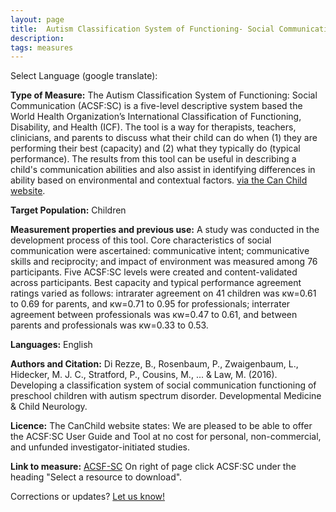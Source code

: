 ```yaml
---
layout: page
title:  Autism Classification System of Functioning- Social Communication (ACSF:SC)
description:
tags: measures
---
```


Select Language (google translate):  

<div id="google_translate_element"></div><script type="text/javascript">
function googleTranslateElementInit() {
  new google.translate.TranslateElement({pageLanguage: 'en', layout: google.translate.TranslateElement.InlineLayout.SIMPLE, gaTrack: true, gaId: 'UA-64320648-1'}, 'google_translate_element');
}
</script><script type="text/javascript" src="//translate.google.com/translate_a/element.js?cb=googleTranslateElementInit"></script>   

**Type of Measure:** The Autism Classification System of Functioning: Social Communication (ACSF:SC) is a five-level descriptive system based the World Health Organization’s International Classification of Functioning, Disability, and Health (ICF). The tool is a way for therapists, teachers, clinicians, and parents to discuss what their child can do when (1) they are performing their best (capacity) and (2) what they typically do (typical performance). The results from this tool can be useful in describing a child's communication abilities and also assist in identifying differences in ability based on environmental and contextual factors. [via the Can Child website](https://canchild.ca/en/resources/254-autism-classification-system-of-functioning-social-communication-acsf-sc).

**Target Population:** Children

**Measurement properties and previous use:** A study was conducted in the development process of this tool. Core characteristics of social communication were ascertained: communicative intent; communicative skills and reciprocity; and impact of environment was measured among 76 participants. Five ACSF:SC levels were created and content-validated across participants. Best capacity and typical performance agreement ratings varied as follows: intrarater agreement on 41 children was кw=0.61 to 0.69 for parents, and кw=0.71 to 0.95 for professionals; interrater agreement between professionals was кw=0.47 to 0.61, and between parents and professionals was кw=0.33 to 0.53.

**Languages:** English

**Authors and Citation:** Di Rezze, B., Rosenbaum, P., Zwaigenbaum, L., Hidecker, M. J. C., Stratford, P., Cousins, M., ... & Law, M. (2016). Developing a classification system of social communication functioning of preschool children with autism spectrum disorder. Developmental Medicine & Child Neurology.

**Licence:** The CanChild website states: We are pleased to be able to offer the ACSF:SC User Guide and Tool at no cost for personal, non-commercial, and unfunded investigator-initiated studies.

**Link to measure:** [ACSF-SC](https://canchild.ca/en/resources/254-autism-classification-system-of-functioning-social-communication-acsf-sc) On right of page click ACSF:SC under the heading "Select a resource to download".

Corrections or updates? [Let us know!](http://disabilitymeasures.org/contact)
